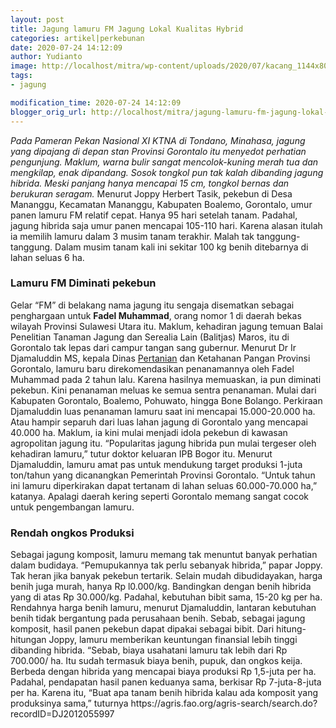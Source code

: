 ```yaml
---
layout: post
title: Jagung lamuru FM Jagung Lokal Kualitas Hybrid
categories: artikel|perkebunan
date: 2020-07-24 14:12:09
author: Yudianto
image: http://localhost/mitra/wp-content/uploads/2020/07/kacang_1144x800.jpg
tags:
- jagung

modification_time: 2020-07-24 14:12:09
blogger_orig_url: http://localhost/mitra/jagung-lamuru-fm-jagung-lokal-kualitas.html
---
```


<em>Pada Pameran Pekan Nasional XI KTNA di Tondano, Minahasa, jagung yang dipajang di depan stan Provinsi Gorontalo itu menyedot perhatian pengunjung. Maklum, warna bulir sangat mencolok-kuning merah tua dan mengkilap, enak dipandang. Sosok tongkol pun tak kalah dibanding jagung hibrida. Meski panjang hanya mencapai 15 cm, tongkol bernas dan berukuran seragam.</em>
Menurut Joppy Herbert Tasik, pekebun di Desa Mananggu, Kecamatan Mananggu, Kabupaten Boalemo, Gorontalo, umur panen lamuru FM relatif cepat. Hanya 95 hari setelah tanam. Padahal, jagung hibrida saja umur panen mencapai 105-110 hari. Karena alasan itulah ia memilih lamuru dalam 3 musim tanam terakhir. Malah tak tanggung-tanggung. Dalam musim tanam kali ini sekitar 100 kg benih ditebarnya di lahan seluas 6 ha.
<h3>Lamuru FM Diminati pekebun</h3>
Gelar “FM” di belakang nama jagung itu sengaja disematkan sebagai penghargaan untuk <strong>Fadel Muhammad</strong>, orang nomor 1 di daerah bekas wilayah Provinsi Sulawesi Utara itu. Maklum, kehadiran jagung temuan Balai Penelitian Tanaman Jagung dan Serealia Lain (Balitjas) Maros, itu di Gorontalo tak lepas dari campur tangan sang gubernur.
Menurut Dr Ir Djamaluddin MS, kepala Dinas <a class="wpil_keyword_link" href="http://127.0.0.1/mitra/pertanian"   title="Pertanian" data-wpil-keyword-link="linked">Pertanian</a> dan Ketahanan Pangan Provinsi Gorontalo, lamuru baru direkomendasikan penanamannya oleh Fadel Muhammad pada 2 tahun lalu. Karena hasilnya memuaskan, ia pun diminati pekebun. Kini penanaman meluas ke semua sentra penanaman. Mulai dari Kabupaten Gorontalo, Boalemo, Pohuwato, hingga Bone Bolango.
Perkiraan Djamaluddin luas penanaman lamuru saat ini mencapai 15.000-20.000 ha. Atau hampir separuh dari luas lahan jagung di Gorontalo yang mencapai 40.000 ha. Maklum, ia kini mulai menjadi idola pekebun di kawasan agropolitan jagung itu. “Popularitas jagung hibrida pun mulai tergeser oleh kehadiran lamuru,” tutur doktor keluaran IPB Bogor itu.
Menurut Djamaluddin, lamuru amat pas untuk mendukung target produksi 1-juta ton/tahun yang dicanangkan Pemerintah Provinsi Gorontalo. “Untuk tahun ini lamuru diperkirakan dapat tertanam di lahan seluas 60.000-70.000 ha,” katanya. Apalagi daerah kering seperti Gorontalo memang sangat cocok untuk pengembangan lamuru.
<h3>Rendah ongkos Produksi</h3>
Sebagai jagung komposit, lamuru memang tak menuntut banyak perhatian dalam budidaya. “Pemupukannya tak perlu sebanyak hibrida,” papar Joppy. Tak heran jika banyak pekebun tertarik.
Selain mudah dibudidayakan, harga benih juga murah, hanya Rp l0.000/kg. Bandingkan dengan benih hibrida yang di atas Rp 30.000/kg. Padahal, kebutuhan bibit sama, 15-20 kg per ha.
Rendahnya harga benih lamuru, menurut Djamaluddin, lantaran kebutuhan benih tidak bergantung pada perusahaan benih. Sebab, sebagai jagung komposit, hasil panen pekebun dapat dipakai sebagai bibit.
Dari hitung-hitungan Joppy, lamuru memberikan keuntungan finansial lebih tinggi dibanding hibrida. “Sebab, biaya usahatani lamuru tak lebih dari Rp 700.000/ ha. Itu sudah termasuk biaya benih, pupuk, dan ongkos keija. Berbeda dengan hibrida yang mencapai biaya produksi Rp  1,5-juta per ha. Padahal, pendapatan hasil panen keduanya sama, berkisar Rp 7-juta-8-juta per ha. Karena itu, “Buat apa tanam benih hibrida kalau ada komposit yang produksinya sama,” tuturnya
https://agris.fao.org/agris-search/search.do?recordID=DJ2012055997
